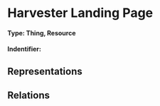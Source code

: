 # Harvester Landing Page

#### Type: Thing, Resource

#### Indentifier:

## Representations

## Relations
